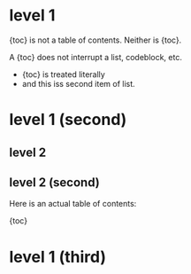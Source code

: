 # level 1

 {toc} is not a table of contents.  Neither is {toc}.

A {toc} does not interrupt a list, codeblock, etc.

- {toc} is treated literally
- and this iss second item of list.

# level 1 (second)

## level 2

## level 2 (second)

Here is an actual table of contents:

{toc}

# level 1 (third)
